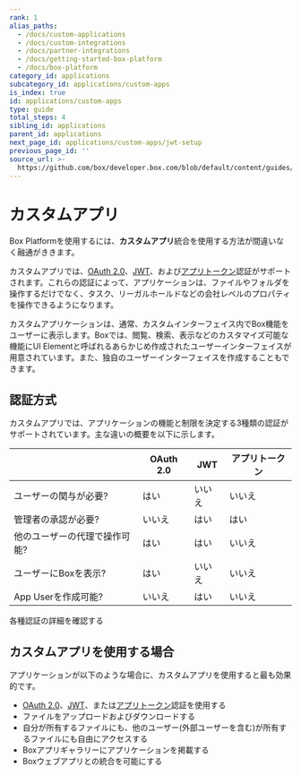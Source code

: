 ```yaml
---
rank: 1
alias_paths:
  - /docs/custom-applications
  - /docs/custom-integrations
  - /docs/partner-integrations
  - /docs/getting-started-box-platform
  - /docs/box-platform
category_id: applications
subcategory_id: applications/custom-apps
is_index: true
id: applications/custom-apps
type: guide
total_steps: 4
sibling_id: applications
parent_id: applications
next_page_id: applications/custom-apps/jwt-setup
previous_page_id: ''
source_url: >-
  https://github.com/box/developer.box.com/blob/default/content/guides/applications/custom-apps/index.md
---
```

# カスタムアプリ

Box Platformを使用するには、**カスタムアプリ**統合を使用する方法が間違いなく融通がききます。

カスタムアプリでは、[OAuth 2.0][oauth2]、[JWT][jwt]、および[アプリトークン][app-token]認証がサポートされます。これらの認証によって、アプリケーションは、ファイルやフォルダを操作するだけでなく、タスク、リーガルホールドなどの会社レベルのプロパティを操作できるようになります。

カスタムアプリケーションは、通常、カスタムインターフェイス内でBox機能をユーザーに表示します。Boxでは、閲覧、検索、表示などのカスタマイズ可能な機能にUI Elementと呼ばれるあらかじめ作成されたユーザーインターフェイスが用意されています。また、独自のユーザーインターフェイスを作成することもできます。

## 認証方式

カスタムアプリでは、アプリケーションの機能と制限を決定する3種類の認証がサポートされています。主な違いの概要を以下に示します。

<!-- markdownlint-disable line-length -->

|                 | OAuth 2.0 | JWT | アプリトークン |
| --------------- | --------- | --- | ------- |
| ユーザーの関与が必要?     | はい        | いいえ | いいえ     |
| 管理者の承認が必要?      | いいえ       | はい  | はい      |
| 他のユーザーの代理で操作可能? | はい        | はい  | いいえ     |
| ユーザーにBoxを表示?    | はい        | いいえ | いいえ     |
| App Userを作成可能?  | いいえ       | はい  | いいえ     |

<!-- markdownlint-enable line-length -->

<CTA to="g://authentication/select">

各種認証の詳細を確認する

</CTA>

## カスタムアプリを使用する場合

アプリケーションが以下のような場合に、カスタムアプリを使用すると最も効果的です。

* [OAuth 2.0][oauth2]、[JWT][jwt]、または[アプリトークン][app-token]認証を使用する
* ファイルをアップロードおよびダウンロードする
* 自分が所有するファイルにも、他のユーザー(外部ユーザーを含む)が所有するファイルにも自由にアクセスする
* Boxアプリギャラリーにアプリケーションを掲載する
* Boxウェブアプリとの統合を可能にする

[oauth2]: guide://authentication/oauth2

[jwt]: guide://authentication/jwt

[app-token]: guide://authentication/app-token
